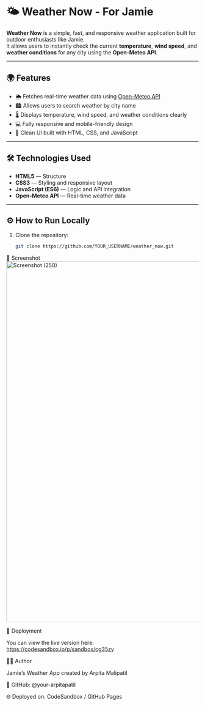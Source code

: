 # 🌤️ Weather Now - For Jamie

**Weather Now** is a simple, fast, and responsive weather application built for outdoor enthusiasts like Jamie.  
It allows users to instantly check the current **temperature**, **wind speed**, and **weather conditions** for any city using the **Open-Meteo API**.

---

## 🌍 Features
- 🌦️ Fetches real-time weather data using [Open-Meteo API](https://open-meteo.com/)
- 🏙️ Allows users to search weather by city name
- 🌡️ Displays temperature, wind speed, and weather conditions clearly
- 💻 Fully responsive and mobile-friendly design
- 🎨 Clean UI built with HTML, CSS, and JavaScript

---

## 🛠️ Technologies Used
- **HTML5** — Structure  
- **CSS3** — Styling and responsive layout  
- **JavaScript (ES6)** — Logic and API integration  
- **Open-Meteo API** — Real-time weather data  

---

## ⚙️ How to Run Locally
1. Clone the repository:
   ```bash
   git clone https://github.com/YOUR_USERNAME/weather_now.git

📸 Screenshot
<img width="1920" height="945" alt="Screenshot (250)" src="https://github.com/user-attachments/assets/139e610a-cee1-40b9-8821-221f578c9870" />

🚀 Deployment

You can view the live version here:
https://codesandbox.io/p/sandbox/cg35zv

👩‍💻 Author

Jamie’s Weather App created by Arpita Malipatil

💼 GitHub: @your-arpitapatil

🌐 Deployed on:  CodeSandbox / GitHub Pages
